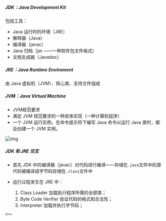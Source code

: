 ##### JDK：Java Development Kit

包括工具：

- Java 运行时的环境（JRE）
- 解释器（Java）
- 编译器（javac）
- Java 归档（jar ——一种软件包文件格式）
- 文档生成器（Javadoc）



##### JRE：Java Runtime Enviroment 

由 Java 虚拟机（JVM）、核心类、支持文件组成



##### JVM：Java Virtual Machine

- JVM规范要求
- 满足 JVM 规范要求的一种具体实现（一种计算机程序）
- 一个 JVM 运行实例，在命令提示符下编写 Java 命令以运行 Java 类时，都会创建一个 JVM 实例。

 ![img](F:\Typora\Nodes\java\随笔\14805043-171ef9e473a9f85d.png)



##### JDK 和 JRE 交互

- 首先 JDK 中的编译器（javac）对代码进行编译——存储在`.java`文件中的源代码被编译成字节码存储在`.class`文件中

- 运行过程发生在 JRE 中：

    1. Class Loader 加载执行程序所需的全部类；
    2. Byte Code Verifier 验证代码的格式和合法性；
    3. Interpreter 加载并执行字节码；

    

 <img src="F:\Typora\Nodes\java\随笔\14805043-c2eeca7fbdc0935d.jpg" alt="img" style="zoom:50%;" />